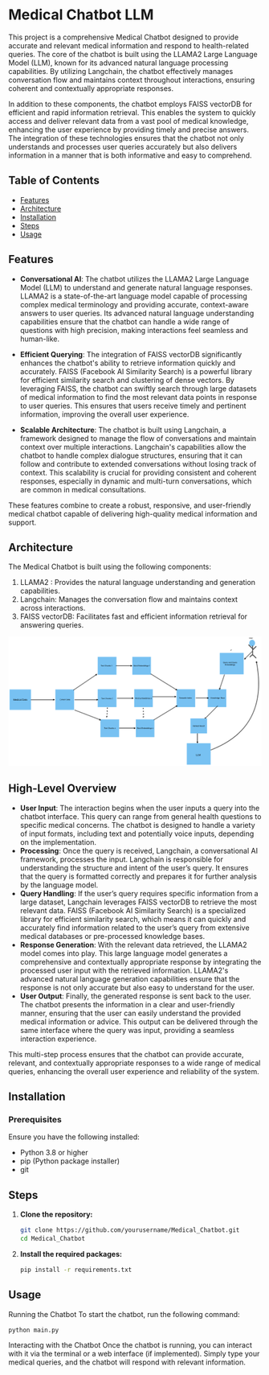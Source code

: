 # Medical Chatbot LLM
This project is a comprehensive Medical Chatbot designed to provide accurate and relevant medical information and respond to health-related queries. The core of the chatbot is built using the LLAMA2 Large Language Model (LLM), known for its advanced natural language processing capabilities. By utilizing Langchain, the chatbot effectively manages conversation flow and maintains context throughout interactions, ensuring coherent and contextually appropriate responses.

In addition to these components, the chatbot employs FAISS vectorDB for efficient and rapid information retrieval. This enables the system to quickly access and deliver relevant data from a vast pool of medical knowledge, enhancing the user experience by providing timely and precise answers. The integration of these technologies ensures that the chatbot not only understands and processes user queries accurately but also delivers information in a manner that is both informative and easy to comprehend.

## Table of Contents
- [Features](#features)
- [Architecture](#architecture)
- [Installation](#installation)
- [Steps](#steps)
- [Usage](#usage)

## Features
- **Conversational AI**:
The chatbot utilizes the LLAMA2 Large Language Model (LLM) to understand and generate natural language responses. LLAMA2 is a state-of-the-art language model capable of processing complex medical terminology and providing accurate, context-aware answers to user queries. Its advanced natural language understanding capabilities ensure that the chatbot can handle a wide range of questions with high precision, making interactions feel seamless and human-like.

- **Efficient Querying**:
The integration of FAISS vectorDB significantly enhances the chatbot's ability to retrieve information quickly and accurately. FAISS (Facebook AI Similarity Search) is a powerful library for efficient similarity search and clustering of dense vectors. By leveraging FAISS, the chatbot can swiftly search through large datasets of medical information to find the most relevant data points in response to user queries. This ensures that users receive timely and pertinent information, improving the overall user experience.

- **Scalable Architecture**:
The chatbot is built using Langchain, a framework designed to manage the flow of conversations and maintain context over multiple interactions. Langchain's capabilities allow the chatbot to handle complex dialogue structures, ensuring that it can follow and contribute to extended conversations without losing track of context. This scalability is crucial for providing consistent and coherent responses, especially in dynamic and multi-turn conversations, which are common in medical consultations.

These features combine to create a robust, responsive, and user-friendly medical chatbot capable of delivering high-quality medical information and support.
  
## Architecture
The Medical Chatbot is built using the following components:
1) LLAMA2 : Provides the natural language understanding and generation capabilities.
2) Langchain: Manages the conversation flow and maintains context across interactions.
3) FAISS vectorDB: Facilitates fast and efficient information retrieval for answering queries.

![Architecture](IMG_1641.jpeg)

## High-Level Overview
- **User Input**:
The interaction begins when the user inputs a query into the chatbot interface. This query can range from general health questions to specific medical concerns. The chatbot is designed to handle a variety of input formats, including text and potentially voice inputs, depending on the implementation.
- **Processing**:
Once the query is received, Langchain, a conversational AI framework, processes the input. Langchain is responsible for understanding the structure and intent of the user’s query. It ensures that the query is formatted correctly and prepares it for further analysis by the language model.
- **Query Handling**:
If the user’s query requires specific information from a large dataset, Langchain leverages FAISS vectorDB to retrieve the most relevant data. FAISS (Facebook AI Similarity Search) is a specialized library for efficient similarity search, which means it can quickly and accurately find information related to the user’s query from extensive medical databases or pre-processed knowledge bases.
- **Response Generation**:
With the relevant data retrieved, the LLAMA2 model comes into play. This large language model generates a comprehensive and contextually appropriate response by integrating the processed user input with the retrieved information. LLAMA2's advanced natural language generation capabilities ensure that the response is not only accurate but also easy to understand for the user.
- **User Output**:
Finally, the generated response is sent back to the user. The chatbot presents the information in a clear and user-friendly manner, ensuring that the user can easily understand the provided medical information or advice. This output can be delivered through the same interface where the query was input, providing a seamless interaction experience.

This multi-step process ensures that the chatbot can provide accurate, relevant, and contextually appropriate responses to a wide range of medical queries, enhancing the overall user experience and reliability of the system.
   
## Installation
### Prerequisites
Ensure you have the following installed:
- Python 3.8 or higher
- pip (Python package installer)
- git
  
## Steps
1. **Clone the repository:**

    ```bash
    git clone https://github.com/yourusername/Medical_Chatbot.git
    cd Medical_Chatbot
    ```
2. **Install the required packages:**

    ```bash
    pip install -r requirements.txt
    ```
## Usage
Running the Chatbot
To start the chatbot, run the following command:

```bash
python main.py
```
Interacting with the Chatbot
Once the chatbot is running, you can interact with it via the terminal or a web interface (if implemented). Simply type your medical queries, and the chatbot will respond with relevant information.

